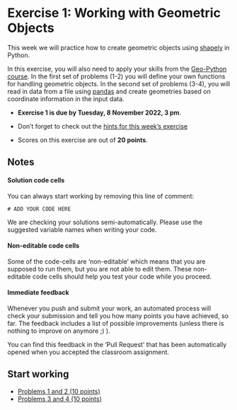 # Exercise 1: Working with Geometric Objects

This week we will practice how to create geometric objects using
[shapely](https://shapely.readthedocs.io/) in Python.

In this exercise, you will also need to apply your skills from the [Geo-Python
course](https://geo-python.github.io). In the first set of problems (1-2) you
will define your own functions for handling geometric objects. In the second set
of problems (3-4), you will read in data from a file using
[pandas](https://pandas.pydata.org) and create
geometries based on coordinate information in the input data. 


- **Exercise 1 is due by Tuesday, 8 November 2022, 3 pm**.

- Don’t forget to check out the [hints for this week’s
exercise](https://autogis-site.readthedocs.io/en/latest/lessons/lesson-1/exercise-1.html#hints)

- Scores on this exercise are out of **20 points**.


## Notes

#### Solution code cells

You can always start working by removing this line of comment: 

```
# ADD YOUR CODE HERE
```

We are checking your solutions semi-automatically. Please use the suggested
variable names when writing your code. 

#### Non-editable code cells

Some of the code-cells are ‘non-editable’ which means that you are supposed to
run them, but you are not able to edit them. These non-editable code cells
should help you test your code while you proceed. 

#### Immediate feedback

Whenever you push and submit your work, an automated process will check your
submission and tell you how many points you have achieved, so far. The feedback
includes a list of possible improvements (unless there is nothing to improve on
anymore ;) ).

You can find this feedback in the ‘Pull Request’ that has been automatically
opened when you accepted the classroom assignment.


## Start working

 - [Problems 1 and 2 (10 points)](Exercise-1-problem-1-2.ipynb)
 - [Problems 3 and 4 (10 points)](Exercise-1-problem-3-4.ipynb)

